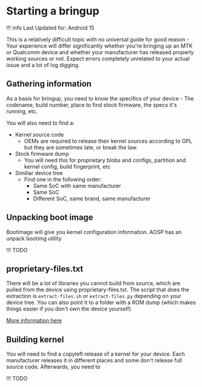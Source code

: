 # Starting a bringup

!!! info
    Last Updated for: Android 15

This is a relatively difficult topic with no universal guide for good reason - Your experience will differ significantly whether you're bringing up an MTK or Qualcomm device and whether your manufacturer has released properly working sources or not. Expect errors completely unrelated to your actual issue and a lot of log digging.
    
## Gathering information

As a basis for bringup, you need to know the specifics of your device - The codename, build number, place to find stock firmware, the specs it's running, etc.

You will also need to find a:
- Kernel source code
    - OEMs are required to release their kernel sources according to GPL but they are sometimes late, or break the law.
- Stock firmware dump
    - You will need this for proprietary blobs and configs, partition and kernel config, build fingerprint, etc
- Similiar device tree 
    - Find one in the following order:
        - Same SoC with same manufacturer
        - Same SoC
        - Different SoC, same brand, same manufacturer

## Unpacking boot image

Bootimage will give you kernel configuration information. AOSP has an unpack bootimg utility

!!! TODO 

## proprietary-files.txt

There will be a lot of libraries you cannot build from source, which are pulled from the device using proprietary-files.txt. The script that does the extraction is `extract-files.sh` or `extract-files.py` depending on your device tree. You can also point it to a folder with a ROM dump (which makes things easier if you don't own the device yourself)

[More information here](proprietary_files.md)

## Building kernel

You will need to find a copyleft release of a kernel for your device. Each manufacturer releases it in different places and some don't release full source code. Afterwards, you need to

!!! TODO 


